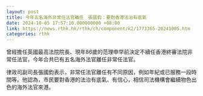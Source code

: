 ```yaml
---
layout: post
title: 今年五名海外非常任法官離任　張國鈞：要對香港法治有底氣
date: 2024-10-05 17:57:10.000000000 +08:00
link: https://news.rthk.hk/rthk/ch/component/k2/1773365-20241005.htm
categories: rthk
---
```


曾經擔任英國最高法院院長、現年86歲的范理申早前決定不續任香港終審法院非常任法官，今年合共已有五名海外法官離任非常任法官。

律政司副司長張國鈞表示，非常任法官離任有不同原因，例如年紀或已服務一段時間等。他認為，市民要對香港的法治有底氣、有信心，相信司法機構會繼續物色出色的海外法官來港。
